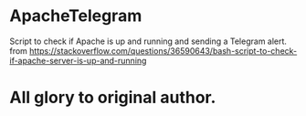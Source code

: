 # ApacheTelegram
Script to check if Apache is up and running and sending a Telegram alert.
from https://stackoverflow.com/questions/36590643/bash-script-to-check-if-apache-server-is-up-and-running
# All glory to original author.
